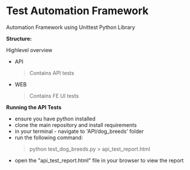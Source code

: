 # Test Automation Framework
Automation Framework using Unittest Python Library

**Structure:** 

Highlevel overview
* API

    > Contains API tests

* WEB

    > Contains FE UI tests

**Running the API Tests**
* ensure you have python installed
* clone the main repository and install requirements
* in your terminal - navigate to 'API/dog_breeds' folder
* run the following command:
    > python test_dog_breeds.py > api_test_report.html
- open the "api_test_report.html" file in your browser to view the report



